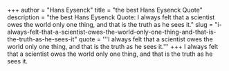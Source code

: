 +++
author = "Hans Eysenck"
title = "the best Hans Eysenck Quote"
description = "the best Hans Eysenck Quote: I always felt that a scientist owes the world only one thing, and that is the truth as he sees it."
slug = "i-always-felt-that-a-scientist-owes-the-world-only-one-thing-and-that-is-the-truth-as-he-sees-it"
quote = '''I always felt that a scientist owes the world only one thing, and that is the truth as he sees it.'''
+++
I always felt that a scientist owes the world only one thing, and that is the truth as he sees it.
